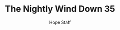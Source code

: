 ---
image: /assets/img/nwd/35_nwd_isaiah_40_29_msg.png
title: The Nightly Wind Down 35
categories:
  - The Nightly Wind Down
author: Hope Staff
notes: The Nightly Wind Down 35
embed: >-
  EMBED_GOES_HERE
transcript: >-
  SOME LINES OF TEXT START HERE
---